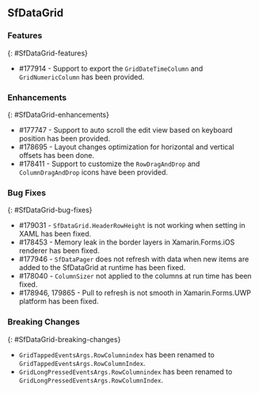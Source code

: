 ## SfDataGrid

### Features
{: #SfDataGrid-features}

* \#177914 - Support to export the `GridDateTimeColumn` and `GridNumericColumn` has been provided.

### Enhancements
{: #SfDataGrid-enhancements}

* \#177747 - Support to auto scroll the edit view based on keyboard position has been provided.
* \#178695 - Layout changes optimization for horizontal and vertical offsets has been done.
* \#178411 - Support to customize the `RowDragAndDrop` and `ColumnDragAndDrop` icons have been provided.

### Bug Fixes
{: #SfDataGrid-bug-fixes} 

* \#179031 - `SfDataGrid.HeaderRowHeight` is not working when setting in XAML has been fixed.
* \#178453 - Memory leak in the border layers in Xamarin.Forms.iOS renderer has been fixed.
* \#177946 - `SfDataPager` does not refresh with data when new items are added to the SfDataGrid at runtime has been fixed.
* \#178040 - `ColumnSizer` not applied to the columns at run time has been fixed.
* \#178946, 179865 - Pull to refresh is not smooth in Xamarin.Forms.UWP platform has been fixed.

### Breaking Changes
{: #SfDataGrid-breaking-changes}

* `GridTappedEventsArgs.RowColumnindex` has been renamed to `GridTappedEventsArgs.RowColumnIndex`.
* `GridLongPressedEventsArgs.RowColumnindex` has been renamed to `GridLongPressedEventsArgs.RowColumnIndex`.
